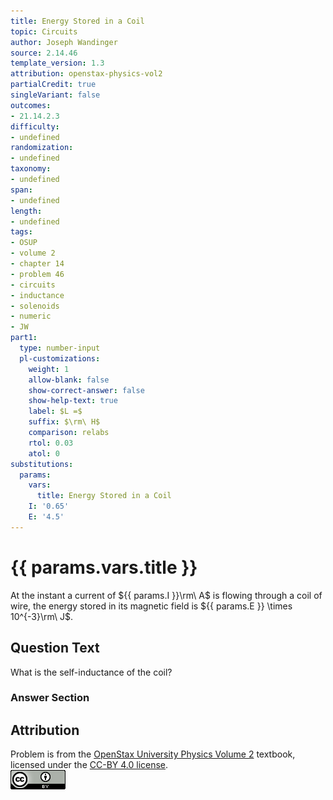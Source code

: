 ```yaml
---
title: Energy Stored in a Coil
topic: Circuits
author: Joseph Wandinger
source: 2.14.46
template_version: 1.3
attribution: openstax-physics-vol2
partialCredit: true
singleVariant: false
outcomes:
- 21.14.2.3
difficulty:
- undefined
randomization:
- undefined
taxonomy:
- undefined
span:
- undefined
length:
- undefined
tags:
- OSUP
- volume 2
- chapter 14
- problem 46
- circuits
- inductance
- solenoids
- numeric
- JW
part1:
  type: number-input
  pl-customizations:
    weight: 1
    allow-blank: false
    show-correct-answer: false
    show-help-text: true
    label: $L =$
    suffix: $\rm\ H$
    comparison: relabs
    rtol: 0.03
    atol: 0
substitutions:
  params:
    vars:
      title: Energy Stored in a Coil
    I: '0.65'
    E: '4.5'
---
```

# {{ params.vars.title }}
At the instant a current of ${{ params.I }}\rm\ A$ is flowing through a coil of wire, the energy stored in its magnetic field is ${{ params.E }} \times 10^{-3}\rm\ J$.

## Question Text

What is the self-inductance of the coil?

### Answer Section

## Attribution

Problem is from the [OpenStax University Physics Volume 2](https://openstax.org/details/books/university-physics-volume-2) textbook, licensed under the [CC-BY 4.0 license](https://creativecommons.org/licenses/by/4.0/).<br>![Image representing the Creative Commons 4.0 BY license.](https://raw.githubusercontent.com/firasm/bits/master/by.png)